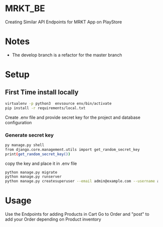 # MRKT_BE

Creating Similar API Endpoints for MRKT App on PlayStore

# Notes

- The develop branch is a refactor for the master branch

# Setup

## First Time install locally

```bash
virtualenv -p python3  envsource env/bin/activate
pip install -r requirements/local.txt
```

Create .env file and provide secret key for the project and database configuration

### Generate secret key

```bash
py manage.py shell
from django.core.management.utils import get_random_secret_key
print(get_random_secret_key())
```

copy the key and place it in .env file

```bash
python manage.py migrate
python manage.py runserver
python manage.py createsuperuser --email admin@example.com --username admin3
```

# Usage

Use the Endpoints for adding Products in Cart 
Go to Order and "post" to add your Order depending on Product inventory 
